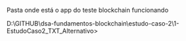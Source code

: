 Pasta onde está o app do teste blockchain funcionando

D:\GITHUB\dsa-fundamentos-blockchain\estudo-caso-2\1-EstudoCaso2_TXT_Alternativo>